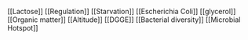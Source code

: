 [[Lactose]]
[[Regulation]]
[[Starvation]]
[[Escherichia Coli]]
[[glycerol]]
[[Organic matter]]
[[Altitude]]
[[DGGE]]
[[Bacterial diversity]]
[[Microbial Hotspot]]
